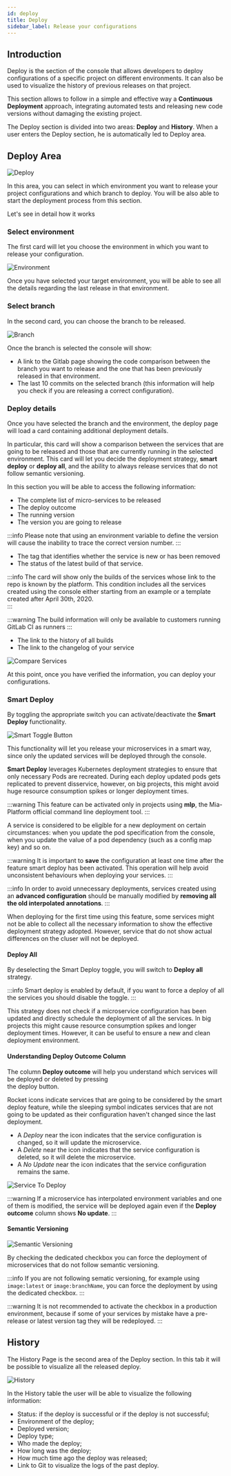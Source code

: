 ```yaml
---
id: deploy
title: Deploy
sidebar_label: Release your configurations
---
```

## Introduction  

Deploy is the section of the console that allows developers to deploy configurations of a specific project on different environments. It can also be used to visualize the history of previous releases on that project.

This section allows to follow in a simple and effective way a **Continuous Deployment** approach, integrating automated tests and releasing new code versions without damaging the existing project.

The Deploy section is divided into two areas: **Deploy** and **History**.
When a user enters the Deploy section, he is automatically led to Deploy area.

## Deploy Area

![Deploy](img/Deploy.gif)

In this area, you can select in which environment you want to release your project configurations and which branch to deploy.
You will be also able to start the deployment process from this section.

Let's see in detail how it works

### Select environment  

The first card will let you choose the environment in which you want to release your configuration. 

![Environment](img/deploy-select-env.png)

Once you have selected your target environment, you will be able to see all the details regarding the last release in that environment.

### Select branch  

In the second card, you can choose the branch to be released.

![Branch](img/deploy-select-branch.png)

Once the branch is selected the console will show:

* A link to the Gitlab page showing the code comparison between the branch you want to release and the one that has been previously released in that environment.
* The last 10 commits on the selected branch (this information will help you check if you are releasing a correct configuration).


### Deploy details

Once you have selected the branch and the environment, the deploy page will load a card containing additional deployment details.

In particular, this card will show a comparison between the services that are going to be released and those that are currently running in the selected environment.
This card will let you decide the deployment strategy, **smart deploy** or **deploy all**, and the ability to always release services that do not follow semantic versioning.

In this section you will be able to access the following information:

* The complete list of micro-services to be released
* The deploy outcome 
* The running version
* The version you are going to release 

:::info
Please note that using an environment variable to define the version will cause the inability to trace the correct version number.
:::

* The tag that identifies whether the service is new or has been removed
* The status of the latest build of that service.

:::info
The card will show only the builds of the services whose link to the repo is known by the platform. This condition includes all the services created using the console either starting from an example or a template created after April 30th, 2020.  
:::

:::warning
The build information will only be available to customers running GitLab CI as runners
:::

* The link to the history of all builds
* The link to the changelog of your service

![Compare Services](img/compare-services.png)

At this point, once you have verified the information, you can deploy your configurations.

### Smart Deploy

By toggling the appropriate switch you can activate/deactivate the **Smart Deploy** functionality. 

![Smart Toggle Button](img/smart-toggle-button.png)

This functionality will let you release your microservices in a smart way, since only the updated services will be deployed through the console. 

**Smart Deploy** leverages Kubernetes deployment strategies to ensure that only necessary Pods are recreated. During each deploy updated pods gets replicated to prevent disservice, however, on big projects, this might avoid huge resource consumption spikes or longer deployment times.

:::warning
This feature can be activated only in projects using **mlp**, the Mia-Platform official command line deployment tool. 
:::

A service is considered to be eligible for a new deployment on certain circumstances: when you update the pod specification from the console, when you update the value of a pod dependency (such as a config map key) and so on. 

:::warning
It is important to **save** the configuration at least one time after the feature smart deploy has been activated. This operation will help avoid unconsistent behaviours when deploying your services. 
:::

:::info
In order to avoid unnecessary deployments, services created using an **advanced configuration** should be manually modified by **removing all the old interpolated annotations**.
:::

When deploying for the first time using this feature, some services might not be able to collect all the necessary information to show the effective deployment strategy adopted. However, service that do not show actual differences on the cluser will not be deployed.

#### Deploy All

By deselecting the Smart Deploy toggle, you will switch to **Deploy all** strategy.

:::info
Smart deploy is enabled by default, if you want to force a deploy of all the services you should disable the toggle.
:::

This strategy does not check if a microservice configuration has been updated and directly schedule the deployment of all the services. In big projects this might cause resource consumption spikes and longer deployment times. However, it can be useful to ensure a new and clean deployment environment.

#### Understanding Deploy Outcome Column

The column **Deploy outcome** will help you understand which services will be deployed or deleted by pressing  
the deploy button. 

Rocket icons indicate services that are going to be considered by the smart deploy feature, while the sleeping symbol indicates services that are not going to be updated as their configuration haven't changed since the last deployment.

* A _Deploy_ near the icon indicates that the service configuration is changed, so it will update the microservice.
* A _Delete_ near the icon indicates that the service configuration is deleted, so it will delete the microservice.
* A _No Update_ near the icon indicates that the service configuration remains the same.

![Service To Deploy](img/service-to-deploy-column.png)

:::warning
If a microservice has interpolated environment variables and one of them is modified, the service will be deployed again even if the **Deploy outcome** column shows **No update**.
:::

#### Semantic Versioning

![Semantic Versioning](img/smart-deploy-checkbox.png)

By checking the dedicated checkbox you can force the deployment of microservices that do not follow semantic versioning. 

:::info
If you are not following sematic versioning, for example using `image:latest` or `image:branchName`, you can force the deployment by using the dedicated checkbox.
:::

:::warning
It is not recommended to activate the checkbox in a production environment, because if some of your services by mistake have a pre-release or latest version tag they will be redeployed.
::: 

## History

The History Page is the second area of the Deploy section. In this tab it will be possible to visualize all the released deploy.

![History](img/deploy-history.png)

In the History table the user will be able to visualize the following information:

* Status: if the deploy is successful or if the deploy is not successful;
* Environment of the deploy;
* Deployed version;
* Deploy type;
* Who made the deploy;
* How long was the deploy;
* How much time ago the deploy was released;
* Link to Git to visualize the logs of the past deploy.
